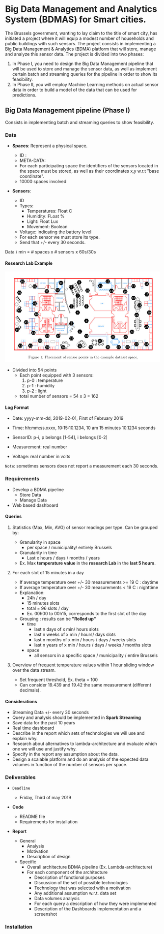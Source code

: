 # Big Data Management and Analytics System (BDMAS) for Smart cities.

The Brussels government, wanting to lay claim to the title of smart city, has initiated a project where it will equip a modest number of households and public buildings with such sensors. The project consists in implementing a Big Data Management & Analytics (BDMA) platform that will store, manage and analyze this sensor data.
The project is divided into two phases:
1. In Phase I, you need to design the Big Data Management pipeline that will be used to store and manage the sensor data, as well as implement certain batch and streaming queries for the pipeline in order to show its feasibility.
2. In Phase II, you will employ Machine Learning methods on actual sensor data in order to build a model of the data that can be used for predictions.

## Big Data Management pipeline (Phase I)
Consists in implementing batch and streaming queries to show feasibility.

### Data

- **Spaces**: Represent a physical space.
    - ID : 
    - META-DATA: 
    - For each participating space the identifiers of the sensors located in the space must be stored, as well as their coordinates x,y w.r.t "base coordinate".
    - 10000 spaces involved

- **Sensors**:
    - ID
    - Types:
        - Temperatures: Float C
        - Humidity: FLoat %
        - Light: Float Lux
        - Movement: Boolean
    - Voltage: indicating the battery level
    - For each sensor we must store its type.
    - Send that +/- every 30 seconds.

Data / min = # spaces x # sensors x 60s/30s

#### Research Lab Example

![research_lab](images/research_lab.jpg)

- Divided into 54 points
    - Each point equipped with 3 sensors:
        1. p-0 : temperature
        2. p-1 : humidity
        3. p-2 : light
    - total number of sensors = 54 x 3 = 162

#### Log Format

- Date: yyyy-mm-dd, 2019-02-01, First of February 2019

- Time: hh:mm:ss.xxxx, 10:15:10.1234, 10 am 15 minutes 10.1234 seconds

- SensorID: p-i, p belongs [1-54], i belongs [0-2]

- Measurement: real number

- Voltage: real number in volts

`Note`: sometimes sensors does not report a measurement each 30 seconds.

### Requirements

- Develop a BDMA pipeline
    - Store Data
    - Manage Data
- Web based dashboard

#### Queries

1. Statistics (Max, Min, AVG) of sensor readings per type. Can be grouped by:
    - Granularity in space
        - per space / municipality/ entirely Brussels
    - Granularity in time
        - Last x hours / days / months / years
    - Ex. Max **temperature value** in the **research Lab** in the **last 5 hours**.

2. For each slot of 15 minutes in a day 
    - If average temperature over +/- 30 measurements >= 19 C : daytime
    - If average temperature over +/- 30 measurements < 19 C : nighttime
    - Explanation:
        - 24h / day
        - 15 minutes slots
        - total = 96 slots / day
        - Ex. 00h00 to 00h15, corresponds to the first slot of the day
    - Grouping : results can be **"Rolled up"**
        - time
            - last n days of x min/ hours slots
            - last n weeks of x min / hours/ days slots
            - last n months of x min / hours / days / weeks slots
            - last n years of x min / hours / days / weeks / months slots
        - space
            - all sensors in a specific space / municipality / entire Brussels
3. Overview of frequent temperature values within 1 hour sliding window over the data stream.
    - Set frequent threshold, Ex. theta = 100
    - Can consider 19.439 and 19.42 the same measurement (different decimals).

#### Considerations

- Streaming Data +/- every 30 seconds
- Query and analysis should be implemented in **Spark Streaming**
- Save data for the past 10 years
- Real time dashboard 
- Describe in the report which sets of technologies we will use and explain why.
- Research about alternatives to lambda-architecture and evaluate which one we will use and justify why.
- Specify in the report any assumption about the data.
- Design a scalable platform and do an analysis of the expected data volumes in function of the number of sensors per space.

### Deliverables

- `Deadline`
    - Friday, Third of may 2019

- **Code**
    - README file
    - Requirements for installation
- **Report**
    - General
        - Analysis
        - Motivation
        - Description of design
    - Specific
        - Overall architecture BDMA pipeline (Ex. Lambda-architecture)
        -  For each component of the architecture
            - Description of functional purposes
            - Discussion of the set of possible technologies
            - Technology that was selected with a motivation
            - Any additional assumption w.r.t. data set
            - Data volumes analysis
            - For each query a description of how they were implemented
            - Description of the Dashboards implementation and a screenshot
    

### Installation
